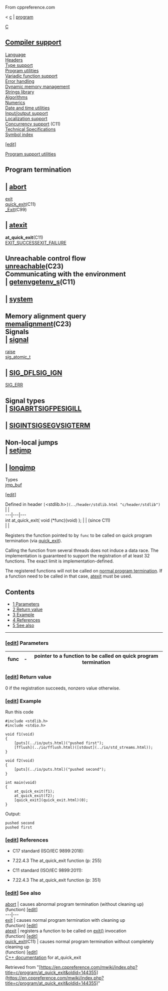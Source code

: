 From cppreference.com

< [c](../../c.html "c")‎ | [program](../program.html "c/program")

[ C](../../c.html "c")

[Compiler support](../compiler_support.html "c/compiler support")  
---  
[Language](../language.html "c/language")  
[Headers](../header.html "c/header")  
[Type support](../types.html "c/types")  
[Program utilities](../program.html "c/program")  
[Variadic function support](../variadic.html "c/variadic")  
[Error handling](../error.html "c/error")  
[Dynamic memory management](../memory.html "c/memory")  
[Strings library](../string.html "c/string")  
[Algorithms](../algorithm.html "c/algorithm")  
[Numerics](../numeric.html "c/numeric")  
[Date and time utilities](../chrono.html "c/chrono")  
[Input/output support](../io.html "c/io")  
[Localization support](../locale.html "c/locale")  
[Concurrency support](../thread.html "c/thread") (C11)  
[Technical Specifications](../experimental.html "c/experimental")  
[Symbol index](../index.html "c/symbol index")  
  
[[edit]](https://en.cppreference.com/mwiki/index.php?title=Template:c/navbar_content&action=edit)

[ Program support utilities](../program.html "c/program")

Program termination  
---  
| [abort](abort.html "c/program/abort")  
---  
[exit](exit.html "c/program/exit")  
[quick_exit](quick_exit.html "c/program/quick exit")(C11)  
[_Exit](_Exit.html "c/program/ Exit")(C99)  
  
| [atexit](atexit.html "c/program/atexit")  
---  
**at_quick_exit**(C11)  
[EXIT_SUCCESSEXIT_FAILURE](EXIT_status.html "c/program/EXIT status")  
  
Unreachable control flow  
[unreachable](unreachable.html "c/program/unreachable")(C23)  
Communicating with the environment  
| [getenvgetenv_s](getenv.html "c/program/getenv")(C11)  
---  
  
| [system](system.html "c/program/system")  
---  
  
  
  
Memory alignment query  
[memalignment](memalignment.html "c/program/memalignment")(C23)  
Signals  
| [signal](signal.html "c/program/signal")  
---  
[raise](raise.html "c/program/raise")  
[sig_atomic_t](sig_atomic_t.html "c/program/sig atomic t")  
  
| [SIG_DFLSIG_IGN](SIG_strategies.html "c/program/SIG strategies")  
---  
[SIG_ERR](SIG_ERR.html "c/program/SIG ERR")  
  
Signal types  
| [SIGABRTSIGFPESIGILL](SIG_types.html "c/program/SIG types")  
---  
  
| [SIGINTSIGSEGVSIGTERM](SIG_types.html "c/program/SIG types")  
---  
  
Non-local jumps  
| [setjmp](setjmp.html "c/program/setjmp")  
---  
  
| [longjmp](longjmp.html "c/program/longjmp")  
---  
  
Types  
[jmp_buf](jmp_buf.html "c/program/jmp buf")  
  
[[edit]](https://en.cppreference.com/mwiki/index.php?title=Template:c/program/navbar_content&action=edit)

Defined in header `[`<stdlib.h>`](../header/stdlib.html "c/header/stdlib")` |  |   
---|---|---  
int at_quick_exit( void (*func)(void) ); |  |  (since C11)  
| |   
  
Registers the function pointed to by `func` to be called on quick program termination (via [quick_exit](quick_exit.html "c/program/quick exit")). 

Calling the function from several threads does not induce a data race. The implementation is guaranteed to support the registration of at least 32 functions. The exact limit is implementation-defined. 

The registered functions will not be called on [normal program termination](exit.html "c/program/exit"). If a function need to be called in that case, [atexit](atexit.html "c/program/atexit") must be used. 

## Contents

  * [1 Parameters](at_quick_exit.html#Parameters)
  * [2 Return value](at_quick_exit.html#Return_value)
  * [3 Example](at_quick_exit.html#Example)
  * [4 References](at_quick_exit.html#References)
  * [5 See also](at_quick_exit.html#See_also)

  
---  
  
### [[edit](https://en.cppreference.com/mwiki/index.php?title=c/program/at_quick_exit&action=edit&section=1 "Edit section: Parameters")] Parameters

func  |  \-  |  pointer to a function to be called on quick program termination   
---|---|---  
  
### [[edit](https://en.cppreference.com/mwiki/index.php?title=c/program/at_quick_exit&action=edit&section=2 "Edit section: Return value")] Return value

​0​ if the registration succeeds, nonzero value otherwise. 

### [[edit](https://en.cppreference.com/mwiki/index.php?title=c/program/at_quick_exit&action=edit&section=3 "Edit section: Example")] Example

Run this code
    
    
    #include <stdlib.h>
    #include <stdio.h>
     
    void f1(void)
    {
        [puts](../io/puts.html)("pushed first");
        [fflush](../io/fflush.html)([stdout](../io/std_streams.html));
    }
     
    void f2(void)
    {
        [puts](../io/puts.html)("pushed second");
    }
     
    int main(void)
    {
        at_quick_exit(f1);
        at_quick_exit(f2);
        [quick_exit](quick_exit.html)(0);
    }

Output: 
    
    
    pushed second
    pushed first

### [[edit](https://en.cppreference.com/mwiki/index.php?title=c/program/at_quick_exit&action=edit&section=4 "Edit section: References")] References

  * C17 standard (ISO/IEC 9899:2018): 



    

  * 7.22.4.3 The at_quick_exit function (p: 255) 



  * C11 standard (ISO/IEC 9899:2011): 



    

  * 7.22.4.3 The at_quick_exit function (p: 351) 



### [[edit](https://en.cppreference.com/mwiki/index.php?title=c/program/at_quick_exit&action=edit&section=5 "Edit section: See also")] See also

[ abort](abort.html "c/program/abort") |  causes abnormal program termination (without cleaning up)   
(function) [[edit]](https://en.cppreference.com/mwiki/index.php?title=Template:c/program/dsc_abort&action=edit)  
---|---  
[ exit](exit.html "c/program/exit") |  causes normal program termination with cleaning up   
(function) [[edit]](https://en.cppreference.com/mwiki/index.php?title=Template:c/program/dsc_exit&action=edit)  
[ atexit](atexit.html "c/program/atexit") |  registers a function to be called on [exit()](exit.html "c/program/exit") invocation   
(function) [[edit]](https://en.cppreference.com/mwiki/index.php?title=Template:c/program/dsc_atexit&action=edit)  
[ quick_exit](quick_exit.html "c/program/quick exit")(C11) |  causes normal program termination without completely cleaning up   
(function) [[edit]](https://en.cppreference.com/mwiki/index.php?title=Template:c/program/dsc_quick_exit&action=edit)  
[C++ documentation](../../cpp/utility/program/at_quick_exit.html "cpp/utility/program/at quick exit") for at_quick_exit  
  
Retrieved from "[https://en.cppreference.com/mwiki/index.php?title=c/program/at_quick_exit&oldid=144355](https://en.cppreference.com/mwiki/index.php?title=c/program/at_quick_exit&oldid=144355)" 
